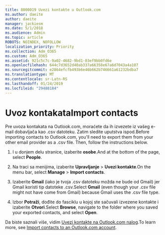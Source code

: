 ```yaml
---
title: 8000019 Uvezi kontakte u Outlook.com
ms.author: daeite
author: daeite
manager: jackiesm
ms.date: 5/1/2018
ms.audience: Admin
ms.topic: article
ROBOTS: NOINDEX, NOFOLLOW
localization_priority: Priority
ms.collection: Adm_O365
ms.custom: Adm_O365
ms.assetid: 921c5c7c-9a02-4682-9bd1-03ef9bb0fd6e
ms.openlocfilehash: 644c7d3652d40ab337a66358e67a6d7043a4a107
ms.sourcegitcommit: e2864efcfb493b6e46b662b746661a61232bdba7
ms.translationtype: MT
ms.contentlocale: sr-Latn-RS
ms.lasthandoff: 01/24/2019
ms.locfileid: "29488184"
---
```

# <a name="import-contacts"></a><span data-ttu-id="8dd1b-102">Uvoz kontakata</span><span class="sxs-lookup"><span data-stu-id="8dd1b-102">Import contacts</span></span>

<span data-ttu-id="8dd1b-p101">Pre uvoza kontakata na Outlook.com, moraćete da ih izvezete iz vašeg e-mail dobavljača kao .csv datoteku. Zatim sledite uputstva ispod.</span><span class="sxs-lookup"><span data-stu-id="8dd1b-p101">Before importing contacts to Outlook.com, you'll need to export them from your other email provider as a .csv file. Then, follow the instructions below.</span></span>
  
1. <span data-ttu-id="8dd1b-105">I u donjem delu stranice, izaberite **osobe**.</span><span class="sxs-lookup"><span data-stu-id="8dd1b-105">And at the bottom of the page, select **People**.</span></span> 
    
2. <span data-ttu-id="8dd1b-106">Na traci sa menijima, izaberite **Upravljanje** \> **Uvezi kontakte**.</span><span class="sxs-lookup"><span data-stu-id="8dd1b-106">On the menu bar, select **Manage** \> **Import contacts**.</span></span> 
    
3. <span data-ttu-id="8dd1b-107">Izaberite **Gmail** (iako je tvoja .csv datoteku možda ne bude od Gmail) jer Gmail koristi tip datoteke .csv.</span><span class="sxs-lookup"><span data-stu-id="8dd1b-107">Select **Gmail** (even though your .csv file might not have come from Gmail) because Gmail uses the .csv file type.</span></span> 
    
4. <span data-ttu-id="8dd1b-108">Izbor **Potraži**, dođite do fasciklu u kojoj ste sačuvali izvezene kontakte i izaberite **Otvori**.</span><span class="sxs-lookup"><span data-stu-id="8dd1b-108">Select **Browse**, navigate to the folder where you saved your exported contacts, and select **Open**.</span></span> 
    
<span data-ttu-id="8dd1b-109">Da biste saznali više, vidim [Uvezi kontakte na Outlook.com nalog](https://go.microsoft.com/fwlink/p/?linkid=873136).</span><span class="sxs-lookup"><span data-stu-id="8dd1b-109">To learn more, see [Import contacts to an Outlook.com account](https://go.microsoft.com/fwlink/p/?linkid=873136).</span></span>
  

